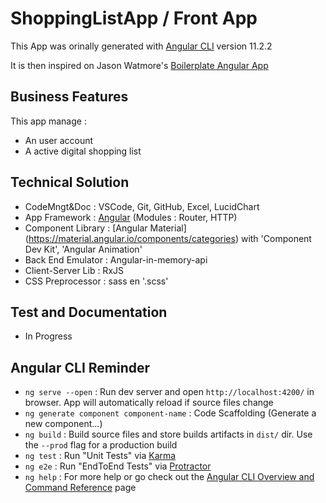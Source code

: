 # ShoppingListApp / Front App

This App was orinally generated with [Angular CLI](https://github.com/angular/angular-cli) version 11.2.2

It is then inspired on Jason Watmore's [Boilerplate Angular App](https://jasonwatmore.com/post/2020/08/29/angular-10-boilerplate-email-sign-up-with-verification-authentication-forgot-password)

## Business Features

This app manage :
- An user account
- A active digital shopping list

## Technical Solution

- CodeMngt&Doc : VSCode, Git, GitHub, Excel, LucidChart
- App Framework : [Angular](https://angular.io/docs) (Modules : Router, HTTP)
- Component Library : [Angular Material] (https://material.angular.io/components/categories) with 'Component Dev Kit', 'Angular Animation'
- Back End Emulator : Angular-in-memory-api
- Client-Server Lib : RxJS
- CSS Preprocessor : sass en '.scss'

## Test and Documentation

- In Progress

## Angular CLI Reminder

- `ng serve --open` : Run dev server and open `http://localhost:4200/` in browser. App will automatically reload if source files change
- `ng generate component component-name` : Code Scaffolding (Generate a new component...) 
- `ng build` : Build source files and store builds artifacts in `dist/` dir. Use the `--prod` flag for a production build
- `ng test` : Run "Unit Tests" via [Karma](https://karma-runner.github.io)
- `ng e2e` : Run "EndToEnd Tests" via [Protractor](http://www.protractortest.org/)
- `ng help` : For more help or go check out the [Angular CLI Overview and Command Reference](https://angular.io/cli) page
